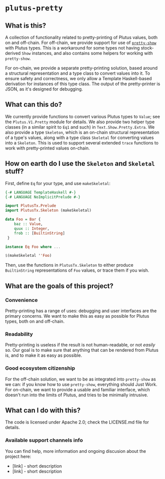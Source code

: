 # `plutus-pretty`

## What is this?

A collection of functionality related to pretty-printing of Plutus values, both
on and off-chain. For off-chain, we provide support for use of 
[`pretty-show`](https://hackage.haskell.org/package/pretty-show-1.10) with
Plutus types. This is a workaround for some types not having stock-derived
`Show` instances, and also contains some helpers for working with `pretty-show`.

For on-chain, we provide a separate pretty-printing solution, based around a
structural representation and a type class to convert values into it. To ensure
safety and correctness, we only allow a Template Haskell-based derivation for
instances of this type class. The output of the pretty-printer is JSON, as it's
designed for debugging.

## What can this do?

We currently provide functions to convert various Plutus types to `Value`; see
the `Plutus.V1.Pretty` module for details. We also provide two helper type
classes (in a similar spirit to `Eq1` and such) in `Text.Show.Pretty.Extra`. We
also provide a type `Skeleton`, which is an on-chain structural representation
of a type's values, along with a type class `Skeletal` for converting values
into a `Skeleton`. This is used to support several extended `trace` functions to
work with pretty-printed values on-chain.

## How on earth do I use the `Skeleton` and `Skeletal` stuff?

First, define `Eq` for your type, and use `makeSkeletal`:

```haskell
{-# LANGUAGE TemplateHaskell #-}
{-# LANGUAGE NoImplicitPrelude #-}

import PlutusTx.Prelude
import PlutusTx.Skeleton (makeSkeletal)

data Foo = Bar {
    baz :: Value,
    quux :: Integer,
    frob :: [BuiltinString]
 }

instance Eq Foo where ...

$(makeSkeletal ''Foo)
```

Then, use the functions in `PlutusTx.Skeleton` to either produce `BuiltinString`
representations of `Foo` values, or trace them if you wish.

## What are the goals of this project?

### Convenience

Pretty-printing has a range of uses: debugging and user interfaces are the
primary concerns. We want to make this as easy as possible for Plutus types,
both on and off-chain.

### Readability

Pretty-printing is useless if the result is not human-readable, or not _easily_
so. Our goal is to make sure that anything that can be rendered from Plutus is,
and to make it as easy as possible.

### Good ecosystem citizenship

For the off-chain solution, we want to be as integrated into `pretty-show` as we
can: if you know how to use `pretty-show`, everything should Just Work. For
on-chain, we want to provide a usable and familiar interface, which doesn't run
into the limits of Plutus, and tries to be minimally intrusive.

## What can I do with this?

The code is licensed under Apache 2.0; check the LICENSE.md file for details.

### Available support channels info

You can find help, more information and ongoing discusion about the project here:
- [link] - short description
- [link] - short description

